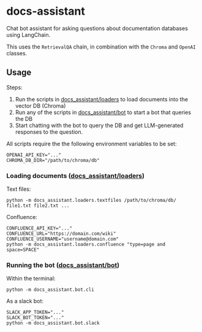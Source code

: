 # docs-assistant

Chat bot assistant for asking questions about documentation databases using LangChain.

This uses the `RetrievalQA` chain, in combination with the `Chroma` and `OpenAI` classes.

## Usage

Steps:
1. Run the scripts in [docs_assistant/loaders](docs_assistant/loaders) to load documents into the vector DB (Chroma)
2. Run any of the scripts in [docs_assistant/bot](docs_assistant/bot) to start a bot that queries the DB
3. Start chatting with the bot to query the DB and get LLM-generated responses to the question.

All scripts require the the following environment variables to be set:
```
OPENAI_API_KEY="..."
CHROMA_DB_DIR="/path/to/chroma/db"
```

### Loading documents ([docs_assistant/loaders](docs_assistant/loaders))

Text files:
```
python -m docs_assistant.loaders.textfiles /path/to/chroma/db/ file1.txt file2.txt ...
```

Confluence:
```
CONFLUENCE_API_KEY="..."
CONFLUENCE_URL="https://domain.com/wiki"
CONFLUENCE_USERNAME="username@domain.com"
python -m docs_assistant.loaders.confluence "type=page and space=SPACE"
```

### Running the bot ([docs_assistant/bot](docs_assistant/bot))

Within the terminal:
```
python -m docs_assistant.bot.cli
```

As a slack bot:
```
SLACK_APP_TOKEN="..."
SLACK_BOT_TOKEN="..."
python -m docs_assistant.bot.slack
```
